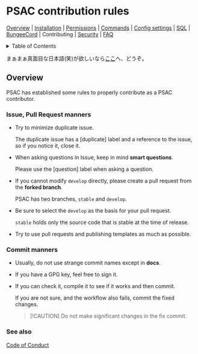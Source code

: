 # PSAC contribution rules

[Overview](README-en.md#overview) | [Installation](README-en.md#installation) | [Permissions](README-en.md#permissions) | [Commands](README-en.md#commands) | [Config settings](README-en.md#config-settings) | [SQL](SQL-en.md) | [BungeeCord](BUNGEE-en.md) | Contributing | [Security](SECURITY-en.md) | [FAQ](README-en.md#what-is-this-npcwatchdog)

<details>
<summary>Table of Contents</summary>

- [PSAC contribution rules](#psac-contribution-rules)
  - [Overview](#overview)
    - [Issue, Pull Request manners](#issue-pull-request-manners)
    - [Commit manners](#commit-manners)
    - [See also](#see-also)

</details>

まぁまぁ真面目な日本語(笑)が欲しいなら[ここ](CONTRIBUTING.md)へ、どうぞ。

## Overview

PSAC has established some rules to properly contribute as a PSAC contributor.

### Issue, Pull Request manners

- Try to minimize duplicate issue.

  The duplicate issue has a \[duplicate\] label and a reference to the issue, so if you notice it, close it.

- When asking questions in Issue, keep in mind **smart questions**.

  Please use the \[question\] label when asking a question.

- If you cannot modify `develop` directly, please create a pull request from the **forked branch**.

  PSAC has two branches, `stable` and `develop`.

- Be sure to select the `develop` as the basis for your pull request.

  `stable` holds only the source code that is stable at the time of release.

- Try to use pull requests and publishing templates as much as possible.

### Commit manners

- Usually, do not use strange commit names except in **docs**.
- If you have a GPG key, feel free to sign it.
- If you can check it, compile it to see if it works and then commit.

  If you are not sure, and the workflow also fails, commit the fixed changes.

  > [!CAUTION] Do not make significant changes in the fix commit.

### See also

[Code of Conduct](CODE_OF_CONDUCT.md)
